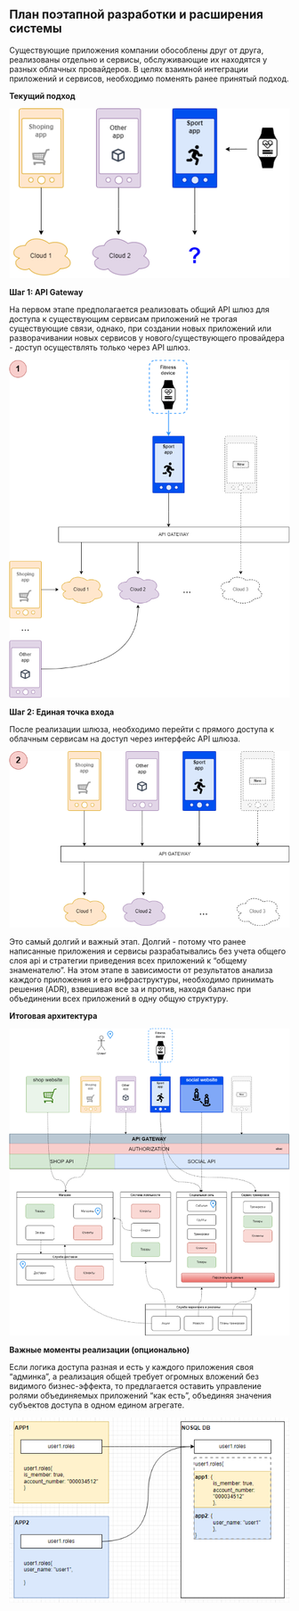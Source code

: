 ## План поэтапной разработки и расширения системы

Существующие приложения компании обособлены друг от друга, реализованы отдельно и сервисы, обслуживающие их находятся у разных облачных провайдеров. В целях взаимной интеграции приложений и сервисов, необходимо поменять ранее принятый подход.

**Текущий подход**

![Текущий подход](/images/architecture-step-0.png)

**Шаг 1: API Gateway**

На первом этапе предполагается реализовать общий API шлюз для доступа к существующим сервисам приложений не трогая существующие связи, однако, при создании новых приложений или разворачивании новых сервисов у нового/существующего провайдера - доступ осуществлять только через API шлюз.

![API Gateway](/images/architecture-step-1.png)

**Шаг 2: Единая точка входа**

После реализации шлюза, необходимо перейти с прямого доступа к облачным сервисам на доступ через интерфейс API шлюза.

![Единая точка входа](/images/architecture-step-2.png)

Это самый долгий и важный этап. Долгий - потому что ранее написанные приложения и сервисы разрабатывались без учета общего слоя api и стратегии приведения всех приложений к “общему знаменателю”. На этом этапе в зависимости от результатов анализа каждого приложения и его инфраструктуры, необходимо принимать решения (ADR), взвешивая все за и против, находя баланс при объединении всех приложений в одну общую структуру.

**Итоговая архитектура**

![Итоговая архитектура](/images/architecture-infrastructure.png)

**Важные моменты реализации (опционально)**

Если логика доступа разная и есть у каждого приложения своя “админка”, а реализация общей требует огромных вложений без видимого бизнес-эффекта, то предлагается оставить управление ролями объединяемых приложений “как есть”, объединяя значения субъектов доступа в одном едином агрегате. 

![Единая точка входа](/images/architecture-tip-1.png)
